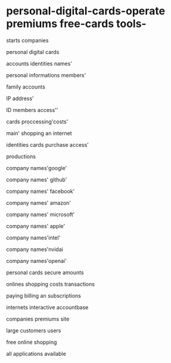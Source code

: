 # personal-digital-cards-operate premiums free-cards tools-
starts companies 

personal digital cards




accounts identities names'

personal informations members'

 
family accounts 

IP address' 

ID members access''

cards proccessing'costs'

main' shopping an internet 

identities cards purchase access'

productions

company names'google'

company names' github'

company names' facebook'

company names' amazon'

company names' microsoft'

company names' apple'

company names'intel'

company names'nvidai 

company names'openai'

personal cards secure amounts  

onlines shopping costs transactions

paying billing an subscriptions

internets interactive accountbase



companies premiums site 

large customers users 

free online shopping

all applications available


